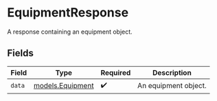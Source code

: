 # EquipmentResponse

A response containing an equipment object.


## Fields

| Field                                      | Type                                       | Required                                   | Description                                |
| ------------------------------------------ | ------------------------------------------ | ------------------------------------------ | ------------------------------------------ |
| `data`                                     | [models.Equipment](../models/equipment.md) | :heavy_check_mark:                         | An equipment object.                       |